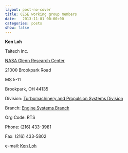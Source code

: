 ```yaml
---
layout: post-no-cover
title: CESE working group members
date:   2013-11-01 00:00:00
categories: posts
show: false
---
```


__Ken Loh__

Taitech Inc.

[NASA Glenn Research Center](http://www.grc.nasa.gov/)

21000 Brookpark Road

MS 5-11

Brookpark, OH 44135

Division: [Turbomachinery and Propulsion Systems Division](http://www.grc.nasa.gov/WWW/5800/5800division.htm)

Branch: [Engine Systems Branch](http://www.grc.nasa.gov/WWW/enginesys/)

Org Code: RTS

Phone: (216) 433-3981

Fax: (216) 433-5802

e-mail: <a href="mailto:fsloh@turbot.lerc.nasa.gov">Ken Loh<a/>
